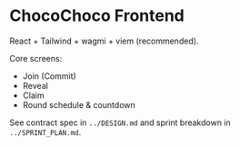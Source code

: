 # ChocoChoco Frontend

React + Tailwind + wagmi + viem (recommended).

Core screens:
- Join (Commit)
- Reveal
- Claim
- Round schedule & countdown

See contract spec in `../DESIGN.md` and sprint breakdown in `../SPRINT_PLAN.md`.

